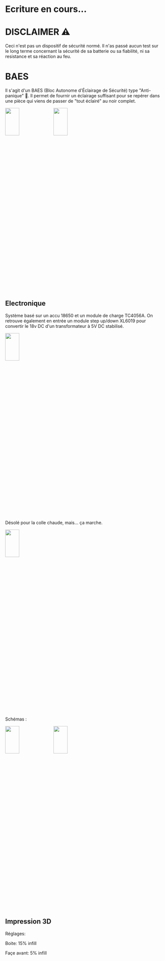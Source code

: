 # Ecriture en cours...

# DISCLAIMER ⚠️ 
Ceci n'est pas un dispositif de sécurité normé. Il n'as passé aucun test sur le long terme concernant la sécurité de sa batterie ou sa fiabilité, ni sa resistance et sa réaction au feu.

# BAES
Il s'agit d'un BAES (Bloc Autonome d'Éclairage de Sécurité) type "Anti-panique" 🔦.  Il permet de fournir un éclairage suffisant pour se repérer dans une pièce qui viens de passer de "tout éclairé" au noir complet.

<img src="https://srv.fbr.ninja/index.php/s/59d8HRRpZ4zLcMe/preview"  width="30%" height="15%"> <img src="https://srv.fbr.ninja/index.php/s/zcdn7r4cgrpo3cX/preview"  width="30%" height="15%">



## Electronique

Système basé sur un accu 18650 et un module de charge TC4056A. On retrouve également en entrée un module step up/down XL6019 pour convertir le 18v DC d'un transformateur à 5V DC stabilisé.

<img src="https://srv.fbr.ninja/index.php/s/oPbzgWSaoQbBTHt/preview"  width="30%" height="15%">

Désolé pour la colle chaude, mais... ça marche.

<img src="https://srv.fbr.ninja/index.php/s/TRLnHRSpKrjxmqy/preview"  width="30%" height="15%">


Schémas :

<img src="https://srv.fbr.ninja/index.php/s/8cxPB3EMyzqoZ5R/preview"  width="30%" height="15%"> <img src="https://srv.fbr.ninja/index.php/s/RmaWsQdqttjj26M/preview"  width="30%" height="15%"> 




## Impression 3D
Réglages:

Boite: 15% infill

Façe avant: 5% infill
